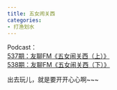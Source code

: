```yaml
---
title: 五女闹关西
categories:
- 打渔划水
---
```


Podcast：  
[537期：友聊FM《五女闹关西（上）》](http://ydlbk.com/ydl537/)  
[538期：友聊FM《五女闹关西（下）》](http://ydlbk.com/ydl538/)  

出去玩儿，就是要开开心心啊~~~


